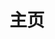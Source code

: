 ---
home: true
icon: home
title: 主页
heroText: docs-emsrs
heroFullScreen: true
# tagline: 📒emsrs'docs
tagline: false
actions:
  - text: To be Continued →
    link: ./note/
    type: primary

# background:normal
bgImage: /assets/image/bg.webp
bgImageStyle:
  background-attachment: fixed
  opacity: .7
  background-size: contain

# background:dark
bgImageDark: /assets/image/bg.webp
bgImageDarkStyle:
  background-attachment: fixed
  opacity: .2
  background-size: contain

---